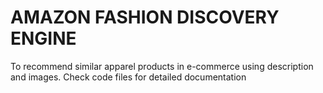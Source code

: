 # AMAZON FASHION DISCOVERY ENGINE
To recommend similar apparel products in e-commerce using description and images. Check code files for detailed documentation

